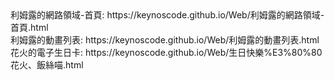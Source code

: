 <div>利姆露的網路領域-首頁: https://keynoscode.github.io/Web/利姆露的網路領域-首頁.html </div>

<div>利姆露的動畫列表: https://keynoscode.github.io/Web/利姆露的動畫列表.html </div>

<div>花火的電子生日卡: https://keynoscode.github.io/Web/生日快樂%E3%80%80花火、飯絲喵.html </div>

